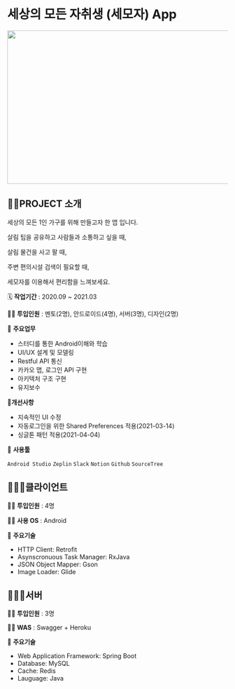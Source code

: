 # 세상의 모든 자취생 (세모자) App

<img width = 600 height = 350  src="https://user-images.githubusercontent.com/72602912/156167782-d9b6318c-2f6b-4b72-b755-6c3c039cc602.png"/>

## 👩‍🏫PROJECT 소개

세상의 모든 1인 가구를 위해 만들고자 한 앱 입니다.

살림 팁을 공유하고 사람들과 소통하고 싶을 때,

살림 물건을 사고 팔 때,

주변 편의시설 검색이 필요할 때,

세모자를 이용해서 편리함을 느껴보세요.

🗓️ **작업기간** : 2020.09 ~ 2021.03

👨‍💻 **투입인원** : 멘토(2명), 안드로이드(4명), 서버(3명), 디자인(2명)

📒 **주요업무** 

- 스터디를 통한 Android이해와 학습
- UI/UX 설계 및 모델링
- Restful API 통신
- 카카오 맵, 로그인 API 구현
- 아키텍처 구조 구현
- 유지보수

💪**개선사항**

- 지속적인 UI 수정
- 자동로그인을 위한 Shared Preferences 적용(2021-03-14)
- 싱글톤 패턴 적용(2021-04-04)

🌱 **사용툴**

`Android Studio` `Zeplin` `Slack` `Notion` `Github` `SourceTree`

## 🙆🏻‍♂️클라이언트

👨‍💻 **투입인원** : 4명

👨‍💻 **사용 OS** : Android

📒 **주요기술**

- HTTP Client: Retrofit
- Asynscronuous Task Manager: RxJava
- JSON Object Mapper: Gson
- Image Loader: Glide

## 🙆🏻‍♀️서버

👨‍💻 **투입인원** : 3명

👨‍💻 **WAS** : Swagger + Heroku

📒 **주요기술**

- Web Application Framework: Spring Boot
- Database: MySQL
- Cache: Redis
- Lauguage: Java

